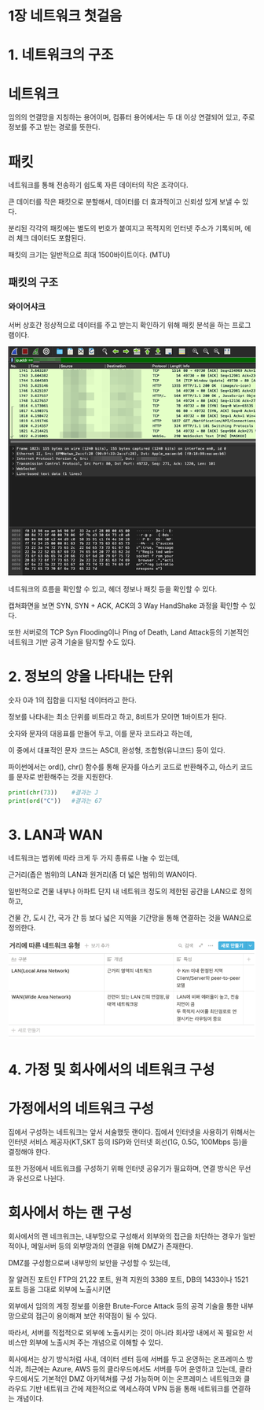 # 1장 네트워크 첫걸음

# 1. 네트워크의 구조

# 네트워크

임의의 연결망을 지칭하는 용어이며, 컴퓨터 용어에서는 두 대 이상 연결되어 있고, 주로 정보를 주고 받는 경로를 뜻한다.

# 패킷

네트워크를 통해 전송하기 쉽도록 자른 데이터의 작은 조각이다.

큰 데이터를 작은 패킷으로 분할해서, 데이터를 더 효과적이고 신뢰성 있게 보낼 수 있다.

분리된 각각의 패킷에는 별도의 번호가 붙여지고 목적지의 인터넷 주소가 기록되며, 에러 체크 데이터도 포함된다.

패킷의 크기는 일반적으로 최대 1500바이트이다. (MTU)

## 패킷의 구조

### 와이어샤크

서버 상호간 정상적으로 데이터를 주고 받는지 확인하기 위해 패킷 분석을 하는 프로그램이다.

![images/1/1.png](images/1/1.png)

네트워크의 흐름을 확인할 수 있고, 헤더 정보나 패킷 등을 확인할 수 있다. 

캡쳐화면을 보면 SYN, SYN + ACK, ACK의 3 Way HandShake 과정을 확인할 수 있다.

또한 서버로의 TCP Syn Flooding이나 Ping of Death, Land Attack등의 기본적인 네트워크 기반 공격 기술을 탐지할 수도 있다.

# 2. 정보의 양을 나타내는 단위

숫자 0과 1의 집합을 디지털 데이터라고 한다.

정보를 나타내는 최소 단위를 비트라고 하고, 8비트가 모이면 1바이트가 된다.

숫자와 문자의 대응표를 만들어 두고, 이를 문자 코드라고 하는데,

이 중에서 대표적인 문자 코드는 ASCII, 완성형, 조합형(유니코드) 등이 있다.

파이썬에서는 ord(), chr() 함수를 통해 문자를 아스키 코드로 반환해주고, 아스키 코드를 문자로 반환해주는 것을 지원한다.

```python
print(chr(73))    #결과는 J
print(ord("C"))   #결과는 67
```

# 3. LAN과 WAN

네트워크는 범위에 따라 크게 두 가지 종류로 나눌 수 있는데,

근거리(좁은 범위)의 LAN과 원거리(좀 더 넓은 범위)의 WAN이다.

일반적으로 건물 내부나 아파트 단지 내 네트워크 정도의 제한된 공간을 LAN으로 정의하고,

건물 간, 도시 간, 국가 간 등 보다 넓은 지역을 기간망을 통해 연결하는 것을 WAN으로 정의한다.

![images/1/2.png](images/1/2.png)




# 4. 가정 및 회사에서의 네트워크 구성

# 가정에서의 네트워크 구성

집에서 구성하는 네트워크는 앞서 서술했듯 랜이다. 집에서 인터넷을 사용하기 위해서는 인터넷 서비스 제공자(KT,SKT 등의 ISP)와 인터넷 회선(1G, 0.5G, 100Mbps 등)을 결정해야 한다.

또한 가정에서 네트워크를 구성하기 위해 인터넷 공유기가 필요하며, 연결 방식은 무선과 유선으로 나뉜다.

# 회사에서 하는 랜 구성

회사에서의 랜 네크워크는, 내부망으로 구성해서 외부와의 접근을 차단하는 경우가 일반적이나, 메일서버 등의 외부망과의 연결을 위해 DMZ가 존재한다.

DMZ를 구성함으로써 내부망의 보안을 구성할 수 있는데,

잘 알려진 포트인 FTP의 21,22 포트, 원격 지원의 3389 포트, DB의 1433이나 1521 포트 등을 그대로 외부에 노출시키면

외부에서 임의의 계정 정보를 이용한 Brute-Force Attack 등의 공격 기술을 통한 내부망으로의 접근이 용이해져 보안 취약점이 될 수 있다.

따라서, 서버를 직접적으로 외부에 노출시키는 것이 아니라 회사망 내에서 꼭 필요한 서비스만 외부에 노출시켜 주는 개념으로 이해할 수 있다.

회사에서는 상기 방식처럼 사내, 데이터 센터 등에 서버를 두고 운영하는 온프레미스 방식과, 최근에는 Azure, AWS 등의 클라우드에서도 서버를 두어 운영하고 있는데, 클라우드에서도 기본적인 DMZ 아키텍쳐를 구성 가능하며 이는 온프레미스 네트워크와 클라우드 기반 네트워크 간에 제한적으로 엑세스하여 VPN 등을 통해 네트워크를 연결하는 개념이다.
